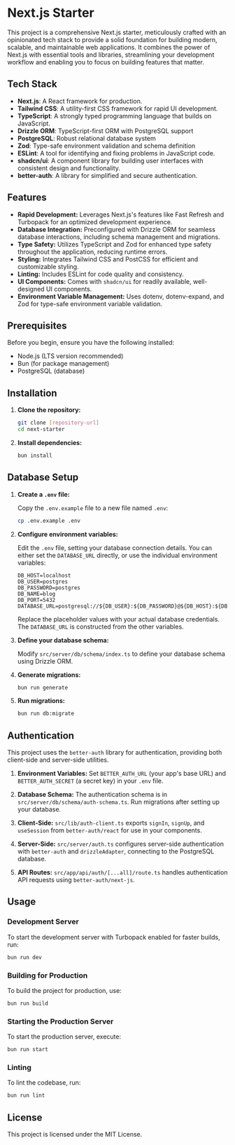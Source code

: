 # Next.js Starter

This project is a comprehensive Next.js starter, meticulously crafted with an opinionated tech stack to provide a solid foundation for building modern, scalable, and maintainable web applications. It combines the power of Next.js with essential tools and libraries, streamlining your development workflow and enabling you to focus on building features that matter.

## Tech Stack

- **Next.js**: A React framework for production.
- **Tailwind CSS**: A utility-first CSS framework for rapid UI development.
- **TypeScript**: A strongly typed programming language that builds on JavaScript.
- **Drizzle ORM**: TypeScript-first ORM with PostgreSQL support
- **PostgreSQL**: Robust relational database system
- **Zod**: Type-safe environment validation and schema definition
- **ESLint**: A tool for identifying and fixing problems in JavaScript code.
- **shadcn/ui**: A component library for building user interfaces with consistent design and functionality.
- **better-auth**: A library for simplified and secure authentication.

## Features

- **Rapid Development:** Leverages Next.js's features like Fast Refresh and Turbopack for an optimized development experience.
- **Database Integration:** Preconfigured with Drizzle ORM for seamless database interactions, including schema management and migrations.
- **Type Safety:** Utilizes TypeScript and Zod for enhanced type safety throughout the application, reducing runtime errors.
- **Styling:** Integrates Tailwind CSS and PostCSS for efficient and customizable styling.
- **Linting:** Includes ESLint for code quality and consistency.
- **UI Components:** Comes with `shadcn/ui` for readily available, well-designed UI components.
- **Environment Variable Management:** Uses dotenv, dotenv-expand, and Zod for type-safe environment variable validation.

## Prerequisites

Before you begin, ensure you have the following installed:

- Node.js (LTS version recommended)
- Bun (for package management)
- PostgreSQL (database)

## Installation

1.  **Clone the repository:**

    ```bash
    git clone [repository-url]
    cd next-starter
    ```

2.  **Install dependencies:**

    ```bash
    bun install
    ```

## Database Setup

1.  **Create a `.env` file:**

    Copy the `.env.example` file to a new file named `.env`:

    ```bash
    cp .env.example .env
    ```

2.  **Configure environment variables:**

    Edit the `.env` file, setting your database connection details. You can either set the `DATABASE_URL` directly, or use the individual environment variables:

    ```
    DB_HOST=localhost
    DB_USER=postgres
    DB_PASSWORD=postgres
    DB_NAME=blog
    DB_PORT=5432
    DATABASE_URL=postgresql://${DB_USER}:${DB_PASSWORD}@${DB_HOST}:${DB_PORT}/${DB_NAME}
    ```

    Replace the placeholder values with your actual database credentials. The `DATABASE_URL` is constructed from the other variables.

3.  **Define your database schema:**

    Modify `src/server/db/schema/index.ts` to define your database schema using Drizzle ORM.

4.  **Generate migrations:**

    ```bash
    bun run generate
    ```

5.  **Run migrations:**

    ```bash
    bun run db:migrate
    ```

## Authentication

This project uses the `better-auth` library for authentication, providing both client-side and server-side utilities.

1.  **Environment Variables:** Set `BETTER_AUTH_URL` (your app's base URL) and `BETTER_AUTH_SECRET` (a secret key) in your `.env` file.

2.  **Database Schema:** The authentication schema is in `src/server/db/schema/auth-schema.ts`. Run migrations after setting up your database.

3.  **Client-Side:** `src/lib/auth-client.ts` exports `signIn`, `signUp`, and `useSession` from `better-auth/react` for use in your components.

4.  **Server-Side:** `src/server/auth.ts` configures server-side authentication with `better-auth` and `drizzleAdapter`, connecting to the PostgreSQL database.

5.  **API Routes:** `src/app/api/auth/[...all]/route.ts` handles authentication API requests using `better-auth/next-js`.

## Usage

### Development Server

To start the development server with Turbopack enabled for faster builds, run:

```bash
bun run dev
```

### Building for Production

To build the project for production, use:

```bash
bun run build
```

### Starting the Production Server

To start the production server, execute:

```bash
bun run start
```

### Linting

To lint the codebase, run:

```bash
bun run lint
```

## License

This project is licensed under the MIT License.
